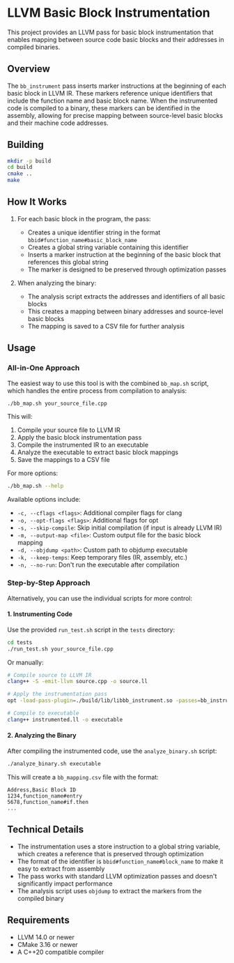 # LLVM Basic Block Instrumentation

This project provides an LLVM pass for basic block instrumentation that enables mapping between source code basic blocks and their addresses in compiled binaries.

## Overview

The `bb_instrument` pass inserts marker instructions at the beginning of each basic block in LLVM IR. These markers reference unique identifiers that include the function name and basic block name. When the instrumented code is compiled to a binary, these markers can be identified in the assembly, allowing for precise mapping between source-level basic blocks and their machine code addresses.

## Building

```bash
mkdir -p build
cd build
cmake ..
make
```

## How It Works

1. For each basic block in the program, the pass:
   - Creates a unique identifier string in the format `bbid#function_name#basic_block_name`
   - Creates a global string variable containing this identifier
   - Inserts a marker instruction at the beginning of the basic block that references this global string
   - The marker is designed to be preserved through optimization passes

2. When analyzing the binary:
   - The analysis script extracts the addresses and identifiers of all basic blocks
   - This creates a mapping between binary addresses and source-level basic blocks
   - The mapping is saved to a CSV file for further analysis

## Usage

### All-in-One Approach

The easiest way to use this tool is with the combined `bb_map.sh` script, which handles the entire process from compilation to analysis:

```bash
./bb_map.sh your_source_file.cpp
```

This will:
1. Compile your source file to LLVM IR
2. Apply the basic block instrumentation pass
3. Compile the instrumented IR to an executable
4. Analyze the executable to extract basic block mappings
5. Save the mappings to a CSV file

For more options:

```bash
./bb_map.sh --help
```

Available options include:
- `-c, --cflags <flags>`: Additional compiler flags for clang
- `-o, --opt-flags <flags>`: Additional flags for opt
- `-s, --skip-compile`: Skip initial compilation (if input is already LLVM IR)
- `-m, --output-map <file>`: Custom output file for the basic block mapping
- `-d, --objdump <path>`: Custom path to objdump executable
- `-k, --keep-temps`: Keep temporary files (IR, assembly, etc.)
- `-n, --no-run`: Don't run the executable after compilation

### Step-by-Step Approach

Alternatively, you can use the individual scripts for more control:

#### 1. Instrumenting Code

Use the provided `run_test.sh` script in the `tests` directory:

```bash
cd tests
./run_test.sh your_source_file.cpp
```

Or manually:

```bash
# Compile source to LLVM IR
clang++ -S -emit-llvm source.cpp -o source.ll

# Apply the instrumentation pass
opt -load-pass-plugin=./build/lib/libbb_instrument.so -passes=bb_instrument source.ll -o instrumented.ll

# Compile to executable
clang++ instrumented.ll -o executable
```

#### 2. Analyzing the Binary

After compiling the instrumented code, use the `analyze_binary.sh` script:

```bash
./analyze_binary.sh executable
```

This will create a `bb_mapping.csv` file with the format:
```
Address,Basic Block ID
1234,function_name#entry
5678,function_name#if.then
...
```

## Technical Details

- The instrumentation uses a store instruction to a global string variable, which creates a reference that is preserved through optimization
- The format of the identifier is `bbid#function_name#block_name` to make it easy to extract from assembly
- The pass works with standard LLVM optimization passes and doesn't significantly impact performance
- The analysis script uses `objdump` to extract the markers from the compiled binary

## Requirements

- LLVM 14.0 or newer
- CMake 3.16 or newer
- A C++20 compatible compiler 